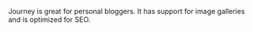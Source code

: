 Journey is great for personal bloggers. It has support for image galleries and is optimized for SEO.
